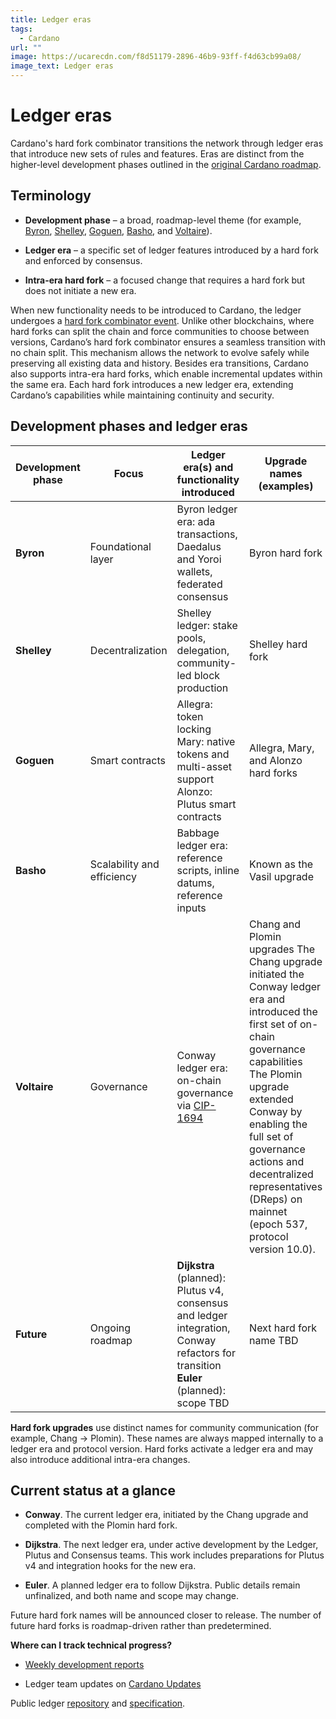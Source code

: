 ```yaml
---
title: Ledger eras
tags:
  - Cardano
url: ""
image: https://ucarecdn.com/f8d51179-2896-46b9-93ff-f4d63cb99a08/
image_text: Ledger eras
---
```


# Ledger eras

Cardano's hard fork combinator transitions the network through ledger eras that introduce new sets of rules and features. Eras are distinct from the higher-level development phases outlined in the [original Cardano roadmap](https://roadmap.cardano.org/en/).

## Terminology

*   **Development phase** – a broad, roadmap-level theme (for example, [Byron](https://www.essentialcardano.io/glossary/byron-ce8e5b4a), [Shelley](https://www.essentialcardano.io/glossary/shelley-a775613f), [Goguen](https://www.essentialcardano.io/glossary/goguen-a3b9fd2), [Basho](https://www.essentialcardano.io/glossary/basho-b7431a8), and [Voltaire](https://www.essentialcardano.io/glossary/voltaire-b74a08c8)).
    
*   **Ledger era** – a specific set of ledger features introduced by a hard fork and enforced by consensus.
    
*   **Intra-era hard fork** – a focused change that requires a hard fork but does not initiate a new era.
    

When new functionality needs to be introduced to Cardano, the ledger undergoes a [hard fork combinator event](https://iohk.io/en/blog/posts/2020/05/07/combinator-makes-easy-work-of-shelley-hard-fork/). Unlike other blockchains, where hard forks can split the chain and force communities to choose between versions, Cardano’s hard fork combinator ensures a seamless transition with no chain split. This mechanism allows the network to evolve safely while preserving all existing data and history. Besides era transitions, Cardano also supports intra-era hard forks, which enable incremental updates within the same era. Each hard fork introduces a new ledger era, extending Cardano’s capabilities while maintaining continuity and security.

## Development phases and ledger eras

| Development phase | Focus | Ledger era(s) and functionality introduced | Upgrade names (examples) |
| --- | --- | --- | --- |
| **Byron** | Foundational layer | Byron ledger era: ada transactions, Daedalus and Yoroi wallets, federated consensus | Byron hard fork |
| **Shelley** | Decentralization | Shelley ledger: stake pools, delegation, community-led block production | Shelley hard fork |
| **Goguen** | Smart contracts | Allegra: token locking Mary: native tokens and multi-asset support Alonzo: Plutus smart contracts | Allegra, Mary, and Alonzo hard forks |
| **Basho** | Scalability and efficiency | Babbage ledger era: reference scripts, inline datums, reference inputs | Known as the Vasil upgrade |
| **Voltaire** | Governance | Conway ledger era: on-chain governance via [CIP-1694](https://cips.cardano.org/cips/cip1694) | Chang and Plomin upgrades The Chang upgrade initiated the Conway ledger era and introduced the first set of on-chain governance capabilities The Plomin upgrade extended Conway by enabling the full set of governance actions and decentralized representatives (DReps) on mainnet (epoch 537, protocol version 10.0). |
| **Future** | Ongoing roadmap | **Dijkstra** (planned): Plutus v4, consensus and ledger integration, Conway refactors for transition **Euler** (planned): scope TBD | Next hard fork name TBD |

**Hard fork upgrades** use distinct names for community communication (for example, Chang → Plomin). These names are always mapped internally to a ledger era and protocol version. Hard forks activate a ledger era and may also introduce additional intra-era changes.

## Current status at a glance

*   **Conway**. The current ledger era, initiated by the Chang upgrade and completed with the Plomin hard fork.
    
*   **Dijkstra**. The next ledger era, under active development by the Ledger, Plutus and Consensus teams. This work includes preparations for Plutus v4 and integration hooks for the new era.
    
*   **Euler**. A planned ledger era to follow Dijkstra. Public details remain unfinalized, and both name and scope may change.
    

Future hard fork names will be announced closer to release. The number of future hard forks is roadmap-driven rather than predetermined.

**Where can I track technical progress?**

*   [Weekly development reports](https://www.essentialcardano.io/search?tags=Weekly+development+updates)
    
*   Ledger team updates on [Cardano Updates](https://updates.cardano.intersectmbo.org/)
    

Public ledger [repository](https://github.com/IntersectMBO/cardano-ledger) and [specification](https://github.com/input-output-hk/formal-ledger-specifications).
